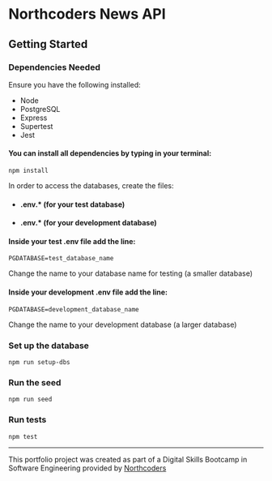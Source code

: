# Northcoders News API
## Getting Started
### Dependencies Needed
Ensure you have the following installed:

* Node
* PostgreSQL
* Express
* Supertest
* Jest

#### You can install all dependencies by typing in your terminal:
    npm install

In order to access the databases, create the files:

* #### .env.* (for your test database)

* #### .env.* (for your development database)

#### Inside your test .env file add the line:
    PGDATABASE=test_database_name

Change the name to your database name for testing (a smaller database)

#### Inside your development .env file add the line:
    PGDATABASE=development_database_name

Change the name to your development database (a larger database)

### Set up the database
    npm run setup-dbs

### Run the seed
    npm run seed

### Run tests
    npm test

--- 

This portfolio project was created as part of a Digital Skills Bootcamp in Software Engineering provided by [Northcoders](https://northcoders.com/)
